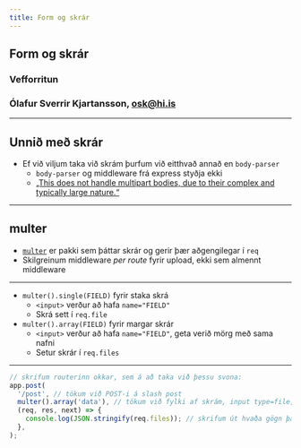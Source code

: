 ```yaml
---
title: Form og skrár
---
```


## Form og skrár

### Vefforritun

### Ólafur Sverrir Kjartansson, [osk@hi.is](mailto:osk@hi.is)

---

## Unnið með skrár

* Ef við viljum taka við skrám þurfum við eitthvað annað en `body-parser` 
  * `body-parser` og middleware frá express styðja ekki
  * [„This does not handle multipart bodies, due to their complex and typically large nature.“](https://github.com/expressjs/body-parser)

***

## multer

* [`multer`](https://github.com/expressjs/multer) er pakki sem þáttar skrár og gerir þær aðgengilegar í `req`
* Skilgreinum middleware _per route_ fyrir upload, ekki sem almennt middleware
  
***

* `multer().single(FIELD)` fyrir staka skrá
  * `<input>` verður að hafa `name="FIELD"`
  * Skrá sett í `req.file`
* `multer().array(FIELD)` fyrir margar skrár
  * `<input>` verður að hafa `name="FIELD"`, geta verið mörg með sama nafni
  * Setur skrár í `req.files`
  
***

<!-- eslint-disable no-undef, no-unused-vars -->

```javascript
// skrifum routerinn okkar, sem á að taka við þessu svona:
app.post(
  '/post', // tökum við POST-i á slash post
  multer().array('data'), // tökum við fylki af skrám, input type=file, nafn name=data
  (req, res, next) => {
    console.log(JSON.stringify(req.files)); // skrifum út hvaða gögn það eru, sett í files útafþví að við erum með array
  },
);
```

